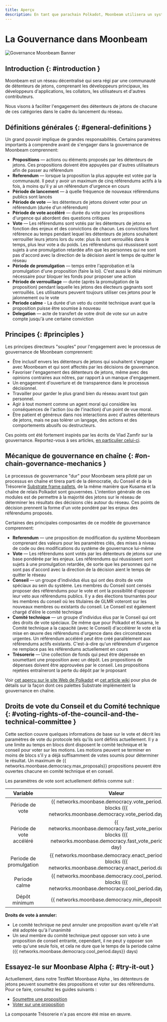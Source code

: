 ```yaml
---
title: Aperçu
description: En tant que parachain Polkadot, Moonbeam utilisera un système de gouvernance en chaîne, permettant un vote pondéré en fonction des enjeux lors des référendums publics.
---
```


# La Gouvernance dans Moonbeam

![Governance Moonbeam Banner](/images/governance/governance-overview-banner.png)

## Introduction {: #introduction } 

Moonbeam est un réseau décentralisé qui sera régi par une communauté de détenteurs de jetons, comprenant les développeurs principaux, les développeurs d'applications, les collators, les utilisateurs et d'autres contributeurs. 

Nous visons à faciliter l'engagement des détenteurs de jetons de chacune de ces catégories dans le cadre du lancement du réseau.

## Définitions générales {: #general-definitions } 

Un grand pouvoir implique de grandes responsabilités. Certains paramètres importants à comprendre avant de s'engager dans la gouvernance de Moonbeam comprennent:

 - **Propositions** — actions ou éléments proposés par les détenteurs de jetons. Ces propositions doivent être appuyées par d'autres utilisateurs afin de passer au référendum
 - **Referendum** — lorsque la proposition la plus appuyée est votée par la communauté. Il peut y avoir un maximum de cinq référendums actifs à la fois, à moins qu'il y ai un référendum d'urgence en cours
 - **Période de lancement** — à quelle fréquence de nouveaux référendums publics sont lancés
 - **Période de vote** — les détenteurs de jetons doivent voter pour un référendum (durée d'un référendum)
 - **Période de vote accéléré** — durée du vote pour les propositions d'urgence qui abordent des questions critiques
- **Vote** — Les référendums sont votés par les détenteurs de jetons en fonction des enjeux et des convictions de chacun. Les convictions font référence au temps pendant lequel les détenteurs de jetons souhaitent verrouiller leurs jetons lors du vote: plus ils sont verrouillés dans le temps, plus leur vote a du poids. Les référendums qui réussissent sont sujets à une promulgation retardée afin que les personnes qui ne sont pas d'accord avec la direction de la décision aient le temps de quitter le réseau
 - **Période de promulgation** — temps entre l'approbation et la promulgation d'une proposition (faire la loi). C'est aussi le délai minimum nécessaire pour bloquer les fonds pour proposer une action
 - **Période de verrouillage** — durée (après la promulgation de la proposition) pendant laquelle les jetons des électeurs gagnants sont verrouillés. Les utilisateurs peuvent toujours utiliser ces jetons pour le jalonnement ou le vote
 - **Periode calme** - La durée d'un veto du comité technique avant que la proposition puisse être soumise à nouveau 
 - **Delegation** — acte de transfert de votre droit de vote sur un autre compte jusqu'à une certaine conviction

## Principes {: #principles } 

Les principes directeurs "souples" pour l'engagement avec le processus de gouvernance de Moonbeam comprennent:

 - Être inclusif envers les détenteurs de jetons qui souhaitent s'engager avec Moonbeam et qui sont affectés par les décisions de gouvernance.
 - Favoriser l'engagement des détenteurs de jetons, même avec des opinions contraires aux nôtres, par rapport à un manque d'engagement.
 - Un engagement d'ouverture et de transparence dans le processus décisionnel.
 - Travailler pour garder le plus grand bien du réseau avant tout gain personnel.  
 - Agir à tout moment comme un agent moral qui considère les conséquences de l'action (ou de l'inaction) d'un point de vue moral.
 - Être patient et généreux dans nos interactions avec d'autres détenteurs de jetons, mais ne pas tolérer un langage, des actions et des comportements abusifs ou destructeurs.

Ces points ont été fortement inspirés par les écrits de Vlad Zamfir sur la gouvernance. Reportez-vous à ses articles,  [en particulier celui-ci](https://medium.com/@Vlad_Zamfir/how-to-participate-in-blockchain-governance-in-good-faith-and-with-good-manners-bd4e16846434).

## Mécanique de gouvernance en chaîne {: #on-chain-governance-mechanics } 

Le processus de gouvernance "dur" pour Moonbeam sera piloté par un processus en chaîne et tirera parti de la démocratie, du Conseil et de la Trésorerie [Substrate frame pallets](/resources/glossary/#substrate-frame-pallets), de la même manière que Kusama et la chaîne de relais Polkadot sont gouvernées. L'intention générale de ces modules est de permettre à la majorité des jetons sur le réseau de déterminer les résultats des décisions clés autour du réseau. Ces points de décision prennent la forme d'un vote pondéré par les enjeux des référendums proposés.

Certaines des principales composantes de ce modèle de gouvernance comprennent:

 - **Referendum** — une proposition de modification du système Moonbeam comprenant des valeurs pour les paramètres clés, des mises à niveau de code ou des modifications du système de gouvernance lui-même
 - **Vote** — Les référendums sont votés par les détenteurs de jetons sur une base pondérée par les enjeux. Les référendums qui réussissent sont sujets à une promulgation retardée, de sorte que les personnes qui ne sont pas d'accord avec la direction de la décision aient le temps de quitter le réseau
 - **Conseil** — un groupe d'individus élus qui ont des droits de vote spéciaux au sein du système. Les membres du Conseil sont censés proposer des référendums pour le vote et ont la possibilité d'opposer leur veto aux référendums publics. Il y a des élections tournantes pour les membres du conseil où les titulaires de GLMR voteront sur les nouveaux membres ou existants du conseil. Le Conseil est également chargé d'élire le comité technique
 - **Comité technique** — un groupe d'individus élus par le Conseil qui ont des droits de vote spéciaux. De même que pour Polkadot et Kusama, le Comité technique a la capacité (avec le Conseil) d'accélérer le vote et la mise en œuvre des référendums d'urgence dans des circonstances urgentes. Un référendum accéléré peut être créé parallèlement aux référendums actifs existants. C'est-à-dire qu'un référendum d'urgence ne remplace pas les référendums actuellement en cours
 - **Trésorerie** — Une collection de fonds qui peut être dépensée en soumettant une proposition avec un dépôt. Les propositions de dépenses doivent être approuvées par le conseil. Les propositions rejetées entraîneront la perte du dépôt par le proposant

Voir [cet aperçu sur le site Web de Polkadot](https://polkadot.network/a-walkthrough-of-polkadots-governance/) et [cet article wiki](https://wiki.polkadot.network/docs/en/learn-governance) pour plus de détails sur la façon dont ces palettes Substrate implémentent la gouvernance en chaîne.

## Droits de vote du Conseil et du Comité technique {: #voting-rights-of-the-council-and-the-technical-committee } 

Cette section couvre quelques informations de base sur le vote et décrit les paramètres de vote du protocole tels qu'ils sont définis actuellement. Il y a une limite au temps en blocs dont disposent le comité technique et le conseil pour voter sur les motions. Les motions peuvent se terminer en moins de blocs s'il y a déjà suffisamment de votes soumis pour déterminer le résultat. Un maximum de {{ networks.moonbase.democracy.max_proposals}} propositions peuvent être ouvertes chacune en comité technique et en conseil.

Les paramètres de vote sont actuellement définis comme suit :

|             Variable             |     |                         Valeur                         |
| :------------------------------: | :-: | :---------------------------------------------------: |
|     Période de vote     |     |     {{ networks.moonbase.democracy.vote_period.blocks}} blocks ({{ networks.moonbase.democracy.vote_period.days}} days)     |
|        Période de vote accéléré        |     |     {{ networks.moonbase.democracy.fast_vote_period.blocks}} blocks ({{ networks.moonbase.democracy.fast_vote_period.days}} day)     | | 
|          Periode de promulgation           |     |     {{ networks.moonbase.democracy.enact_period.blocks}} blocks ({{ networks.moonbase.democracy.enact_period.days}} day)  |
| Periode calme |     |     {{ networks.moonbase.democracy.cool_period.blocks}} blocks ({{ networks.moonbase.democracy.cool_period.days}} days)  |
|              Dépôt minimum               |     | {{ networks.moonbase.democracy.min_deposit }} GLMR |

**Droits de vote à annuler:**

 * Le comité technique ne peut annuler une proposition avant qu'elle n'ait été adoptée qu'à l'unanimité
 * Un seul membre du comité technique peut opposer son veto à une proposition de conseil entrante, cependant, il ne peut y opposer son veto qu'une seule fois, et cela ne dure que le temps de la periode calme ({{ networks.moonbase.democracy.cool_period.days}} days)

## Essayez-le sur Moonbase Alpha  {: #try-it-out } 

Actuellement, dans notre TestNet Moonbase Alpha , les détenteurs de jetons peuvent soumettre des propositions et voter sur des référendums. Pour ce faire, consultez les guides suivants :

 - [Soumettre une proposition](/governance/proposals/)
 - [Voter sur une proposition](/governance/voting/)

La composante Trésorerie n'a pas encore été mise en œuvre.
